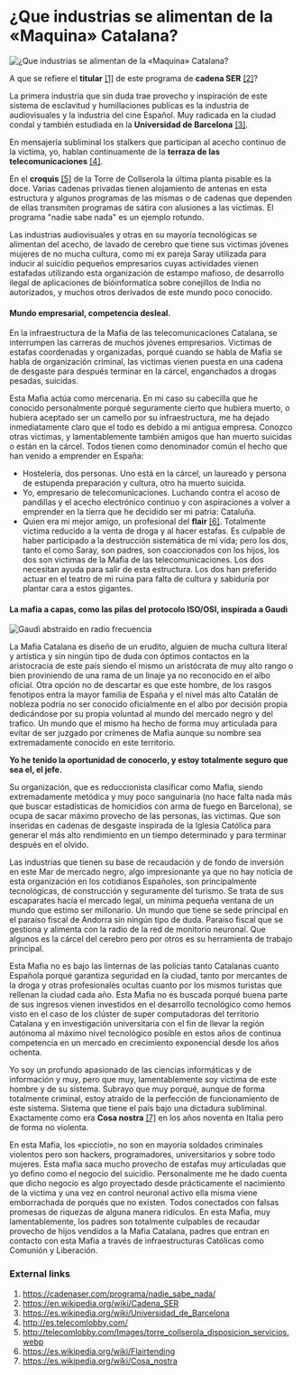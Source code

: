# ¿Que industrias se alimentan de la «Maquina» Catalana?

![¿Que industrias se alimentan de la «Maquina» Catalana?](http://telecomlobby.com/Images/nadie_sabe_nada.webp)

A que se refiere el **titular** [[1]](https://cadenaser.com/programa/nadie_sabe_nada/) de este programa de **cadena SER** [[2]](https://en.wikipedia.org/wiki/Cadena_SER)? 

La primera industria que sin duda trae provecho y inspiración de este sistema de esclavitud y humillaciones publicas es la industria de audiovisuales y la industria del cine Español. Muy radicada en la ciudad condal y también estudiada en la **Universidad de Barcelona** [[3]](https://es.wikipedia.org/wiki/Universidad_de_Barcelona).

En mensajería subliminal los stalkers que participan al acecho continuo de la victima, yo, hablan continuamente de la **terraza de las telecomunicaciones** [[4]](http://es.telecomlobby.com/).

En  el **croquis** [[5]](http://telecomlobby.com/Images/torre_collserola_disposicion_servicios.webp) de la Torre de Collserola la última planta pisable es la doce. Varias cadenas privadas tienen alojamiento de antenas en esta estructura y algunos programas de las mismas o de cadenas que dependen de ellas transmiten programas de sátira con alusiones a las victimas. El programa "nadie sabe nada" es un ejemplo rotundo.

Las industrias audiovisuales y otras en su mayoría tecnológicas se alimentan del acecho, de lavado de cerebro que tiene sus victimas jóvenes mujeres de no mucha cultura, como mi ex pareja Saray utilizada para inducir al suicidio pequeños empresarios cuyas actividades vienen estafadas utilizando esta organización de estampo mafioso,  de desarrollo ilegal de aplicaciones de bióinformatica sobre conejillos de India no autorizados, y muchos otros derivados de este mundo poco conocido. 

#### Mundo empresarial, competencia desleal.

En la infraestructura de la Mafia de las telecomunicaciones Catalana, se interrumpen las carreras de muchos jóvenes empresarios. Victimas de estafas coordenadas y organizadas, porqué cuando se habla de Mafia se habla de organización criminal, las victimas vienen puesta en una cadena de desgaste para después terminar en la cárcel, enganchados a drogas pesadas, suicidas.

Esta Mafia actúa como mercenaria. En mi caso su cabecilla que he conocido personalmente porqué seguramente cierto que hubiera muerto, o hubiera aceptado ser un camello por su infraestructura, me ha dejado inmediatamente claro que el todo es debido a mi antigua empresa. Conozco otras victimas, y lamentablemente también amigos que han muerto suicidas o están en la cárcel. Todos tienen como denominador común el hecho que han venido a emprender en España:

- Hostelería, dos personas. Uno está en la cárcel, un laureado y persona de estupenda preparación y cultura, otro ha muerto suicida.
- Yo, empresario de telecomunicaciones. Luchando contra el acoso de pandillas y el acecho electrónico continuo y con aspiraciones a volver a emprender en la tierra que he decidido ser mi patria: Cataluña.
- Quien era mi mejor amigo, un profesional del **flair** [[6]](https://es.wikipedia.org/wiki/Flairtending). Totalmente victima reducido a la venta de droga y al hacer estafas. Es culpable de haber participado a la destrucción sistemática de mi vida; pero los dos, tanto el como Saray, son padres, son coaccionados con los hijos, los dos son victimas de la Mafia de las telecomunicaciones. Los dos necesitan ayuda para salir de esta estructura. Los dos han preferido actuar en el teatro de mi ruina para falta de cultura y sabiduría por plantar cara a estos gigantes.

#### La mafia a capas, como las pilas del protocolo ISO/OSI, inspirada a Gaudì

![Gaudì abstraido en radio frecuencia](http://telecomlobby.com/Images/gaudi_pintura_4sentidos.webp)

La Mafia Catalana es diseño de un erudito, alguien de mucha cultura literal y artística y sin ningún tipo de duda con óptimos contactos en la aristocracia de este país siendo el mismo un aristócrata de muy alto rango o bien proviniendo de una rama de un linaje ya no reconocido en el albo oficial. Otra opción no de descartar es que este hombre, de los rasgos fenotipos entra la mayor familia de España y el nivel más alto Catalán de nobleza podría no ser conocido oficialmente en el albo por decisión propia dedicándose por su propia voluntad al mundo del mercado negro y del trafico. Un mundo que el mismo ha hecho de forma muy articulada para evitar de ser juzgado por crímenes de Mafia aunque su nombre sea extremadamente conocido en este territorio. 

**Yo he tenido la oportunidad de conocerlo, y estoy totalmente seguro que sea el, el jefe.** 

Su organización, que es reduccionista clasificar como Mafia, siendo extremadamente metódica y muy poco sanguinaria (no hace falta nada más que buscar estadísticas de homicidios con arma de fuego en Barcelona), se ocupa de sacar máximo provecho de las personas, las victimas. Que son inseridas en cadenas de desgaste inspirada de la Iglesia Católica para generar el más alto rendimiento en un tiempo determinado y para terminar después en el olvido. 

Las industrias que tienen su base de recaudación y de fondo de inversión en este Mar de mercado negro, algo impresionante ya que no hay noticia de esta organización en los cotidianos Españoles, son principalmente tecnológicas, de construcción y seguramente del turismo. Se trata de sus escaparates hacía el mercado legal, un mínima pequeña ventana de un mundo que estimo ser millonario. Un mundo que tiene se sede principal en el paraíso fiscal de Andorra sin ningún tipo de duda. Paraíso fiscal que se gestiona y alimenta con la radio de la red de monitorio neuronal. Que algunos es la cárcel del cerebro pero por otros es su herramienta de trabajo principal.  

Esta Mafia no es bajo las linternas de las policías tanto Catalanas cuanto Española porqué garantiza seguridad en la ciudad, tanto por mercantes de la droga y otras profesionales ocultas cuanto por los mismos turistas que rellenan la ciudad cada año. Esta Mafia no es buscada porqué buena parte de sus ingresos vienen investidos en el desarrollo tecnológico como hemos visto en el caso de los clúster de super computadoras del territorio Catalana y en investigación universitaria con el fin de llevar la región autónoma al máximo nivel tecnológico posible en estos años de continua competencia en un mercado en crecimiento exponencial desde los años ochenta. 

Yo soy un profundo apasionado de las ciencias informáticas y de información y muy, pero que muy, lamentablemente soy victima de este hombre y de su sistema. Subrayo que muy porqué, aunque de forma totalmente criminal, estoy atraído de la perfección de funcionamiento de este sistema. Sistema que tiene el país bajo una dictadura subliminal. Exactamente como era **Cosa nostra** [[7]](https://es.wikipedia.org/wiki/Cosa_nostra) en los años noventa en Italia pero de forma no violenta. 

En esta Mafia, los «piccioti», no son en mayoría soldados criminales violentos pero son hackers, programadores, universitarios y sobre todo mujeres. Esta mafia saca mucho provecho de estafas muy articuladas que yo defino como el negocio del suicidio. Personalmente me he dado cuenta que dicho negocio es algo proyectado desde prácticamente el nacimiento de la victima y una vez en control neuronal activo ella misma viene emborrachada de porqués que no existen. Todos conectados con falsas promesas de riquezas de alguna manera ridículos. En esta Mafia, muy lamentablemente, los padres son totalmente culpables de recaudar provecho de hijos vendidos a la Mafia Catalana, padres que entran en contacto con esta Mafia a través de infraestructuras Católicas como Comunión y Liberación. 

### External links

1. https://cadenaser.com/programa/nadie_sabe_nada/
2. https://en.wikipedia.org/wiki/Cadena_SER
3. https://es.wikipedia.org/wiki/Universidad_de_Barcelona
4. http://es.telecomlobby.com/
5. http://telecomlobby.com/Images/torre_collserola_disposicion_servicios.webp
6. https://es.wikipedia.org/wiki/Flairtending
7. https://es.wikipedia.org/wiki/Cosa_nostra

